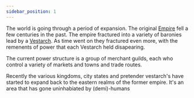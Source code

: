 ```yaml
---
sidebar_position: 1
---
```


The world is going through a period of expansion. The original [Empire](Campaigns/Mistvale/History/Empire.md) fell a few centuries in the past. The empire fractured into a variety of baronies lead by a [Vestarch](Glossary.md#Vestarch).  As time went on they fractured even more, with the remenents of power that each Vestarch held disapearing.

The current power structure is a group of merchant guilds, each who control a variety of markets and towns and trade routes.

Recently the various kingdoms, city states and pretender vestarch's have started to expand back to the eastern realms of the former empire. It's an area that has gone uninhabiated by (demi)-humans 

